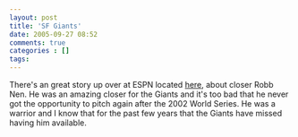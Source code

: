 ```yaml
---
layout: post
title: 'SF Giants'
date: 2005-09-27 08:52
comments: true
categories : []
tags:
---
```

There's an great story up over at ESPN located <a href="http://sports.espn.go.com/espn/eticket/story?page=nen">here</a>, about closer Robb Nen. He was an amazing closer for the Giants and it's too bad that he never got the opportunity to pitch again after the 2002 World Series. He was a warrior and I know that for the past few years that the Giants have missed having him available.



